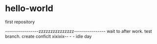 # hello-world
first repository

-----------------zzzzzzzzzzzzzzz----------------
wait to after work.
test branch.
create conficlt
xixixix-- - -
idle  day 
